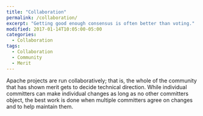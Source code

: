 ```yaml
---
title: "Collaboration"
permalink: /collaboration/
excerpt: "Getting good enough consensus is often better than voting."
modified: 2017-01-14T10:05:00-05:00
categories:
  - Collaboration 
tags:
  - Collaboration
  - Community
  - Merit
---
```


Apache projects are run collaboratively; that is, the whole of the community that has shown merit gets to decide technical direction.  While individual committers can make individual changes as long as no other committers object, the best work is done when multiple committers agree on changes and to help maintain them.